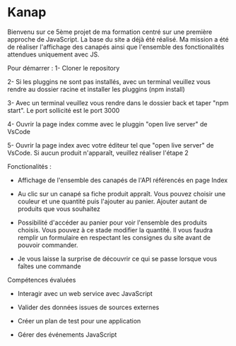 # Kanap #

Bienvenu sur ce 5ème projet de ma formation centré sur une première approche de JavaScript. La base du site a déjà été réalisé. Ma mission a été de réaliser l'affichage des canapés ainsi que l'ensemble des fonctionalités attendues uniquement avec JS. 


Pour démarrer :
1- Cloner le repository

2- Si les pluggins ne sont pas installés, avec un terminal veuillez vous rendre au dossier racine et installer les pluggins (npm install)

3- Avec un terminal veuillez vous rendre dans le dossier back et taper "npm start". Le port sollicité est le port 3000

4- Ouvrir la page index comme avec le pluggin "open live server" de VsCode

5- Ouvrir la page index avec votre éditeur tel que "open live server" de VsCode. Si aucun produit n'apparaît, veuillez réaliser l'étape 2


Fonctionalités :
* Affichage de l'ensemble des canapés de l'API référencés en page Index

* Au clic sur un canapé sa fiche produit appraît. Vous pouvez choisir une couleur et une quantité puis l'ajouter au panier. Ajouter autant de produits que vous souhaitez

* Possibilité d'accéder au panier pour voir l'ensemble des produits choisis. Vous pouvez à ce stade modifier la quantité. Il vous faudra remplir un formulaire en respectant les consignes du site avant de pouvoir commander.

* Je vous laisse la surprise de découvrir ce qui se passe lorsque vous faîtes une commande


Compétences évaluées
* Interagir avec un web service avec JavaScript

* Valider des données issues de sources externes

* Créer un plan de test pour une application

* Gérer des événements JavaScript
